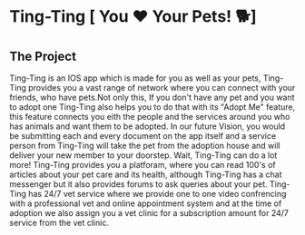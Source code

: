 # Ting-Ting [ You ❤️ Your Pets! 🐕]

## The Project 
Ting-Ting is an IOS app which is made for you as well as your pets, Ting-Ting provides you a vast range of network where you can connect with your friends, who have pets.Not only this, If you don't have any pet and you want to adopt one Ting-Ting also helps you to do that with its "Adopt Me" feature, this feature connects you eith the people and the services around you who has animals and want them to be adopted. In our future Vision, you would be submitting each and every document on the app itself and a service person from Ting-Ting will take the pet from the adoption house and will deliver your new member to your doorstep.
Wait, Ting-Ting can do a lot more! Ting-Ting provides you a platforam, where you can read 100's of articles about your pet care and its health, although Ting-Ting has a chat messenger but it also provides forums to ask queries about your pet.
Ting-Ting has 24/7 vet service where we provide one to one video confrencing with a professional vet and online appointment system and at the time of adoption we also assign you a vet clinic for a subscription amount for 24/7 service from the vet clinic.
